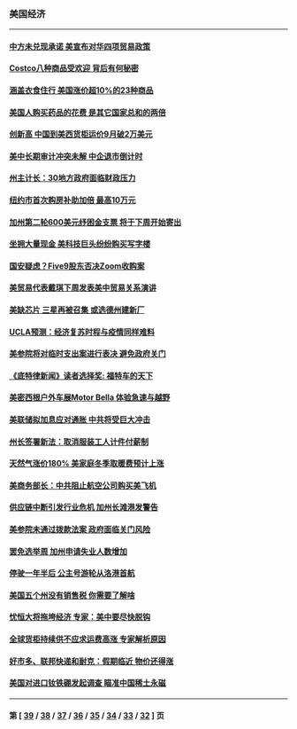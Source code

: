 ### 美国经济
---
#### [中方未兑现承诺 美宣布对华四项贸易政策](../../pages/ncid1078158/n13280634.md) 
#### [Costco八种商品受欢迎 背后有何秘密](../../pages/ncid1078158/n13273127.md) 
#### [涵盖衣食住行 美国涨价超10%的23种商品](../../pages/ncid1078158/n13262659.md) 
#### [美国人购买药品的花费 是其它国家总和的两倍](../../pages/ncid1078158/n13277270.md) 
#### [创新高 中国到美西货柜运价9月破2万美元](../../pages/ncid1078158/n13277067.md) 
#### [美中长期审计冲突未解 中企退市倒计时](../../pages/ncid1078158/n13277091.md) 
#### [州主计长：30地方政府面临财政压力](../../pages/ncid1078158/n13275724.md) 
#### [纽约市首次购房补助加倍 最高10万元](../../pages/ncid1078158/n13275727.md) 
#### [加州第二轮600美元纾困金支票 将于下周开始寄出](../../pages/ncid1078158/n13275203.md) 
#### [坐拥大量现金 美科技巨头纷纷购买写字楼](../../pages/ncid1078158/n13274374.md) 
#### [国安疑虑？Five9股东否决Zoom收购案](../../pages/ncid1078158/n13273502.md) 
#### [美贸易代表戴琪下周发表美中贸易关系演讲](../../pages/ncid1078158/n13273067.md) 
#### [美缺芯片 三星再被召集 或选德州建新厂](../../pages/ncid1078158/n13272558.md) 
#### [UCLA预测：经济复苏时程与疫情同样难料](../../pages/ncid1078158/n13272548.md) 
#### [美参院将对临时支出案进行表决 避免政府关门](../../pages/ncid1078158/n13271038.md) 
#### [《底特律新闻》读者选择奖: 福特车的天下](../../pages/ncid1078158/n13270531.md) 
#### [美密西根户外车展Motor Bella 体验急速与越野](../../pages/ncid1078158/n13270268.md) 
#### [美联储拟加息应对通胀 中共将受巨大冲击](../../pages/ncid1078158/n13268297.md) 
#### [州长签署新法：取消服装工人计件付薪制](../../pages/ncid1078158/n13267813.md) 
#### [天然气涨价180% 美家庭冬季取暖费预计上涨](../../pages/ncid1078158/n13267625.md) 
#### [美商务部长：中共阻止航空公司购买美飞机](../../pages/ncid1078158/n13267458.md) 
#### [供应链中断引发行业危机 加州长滩港发警告](../../pages/ncid1078158/n13267266.md) 
#### [美参院未通过拨款法案 政府面临关门风险](../../pages/ncid1078158/n13265579.md) 
#### [罢免选举周 加州申请失业人数增加](../../pages/ncid1078158/n13264971.md) 
#### [停驶一年半后 公主号游轮从洛港首航](../../pages/ncid1078158/n13262752.md) 
#### [美国五个州没有销售税 你需要了解啥](../../pages/ncid1078158/n13253709.md) 
#### [忧恒大将拖垮经济 专家：美中要尽快脱钩](../../pages/ncid1078158/n13259103.md) 
#### [全球货柜持续供不应求运费高涨 专家解析原因](../../pages/ncid1078158/n13258866.md) 
#### [好市多、联邦快递和耐克：假期临近 物价还得涨](../../pages/ncid1078158/n13258688.md) 
#### [美国对进口钕铁硼发起调查 瞄准中国稀土永磁](../../pages/ncid1078158/n13258538.md) 

---
#### 第 [ [39](./39.md) / [38](./38.md) / [37](./37.md) / [36](./36.md) / [35](./35.md) / [34](./34.md) / [33](./33.md) / [32](./32.md) ] 页
